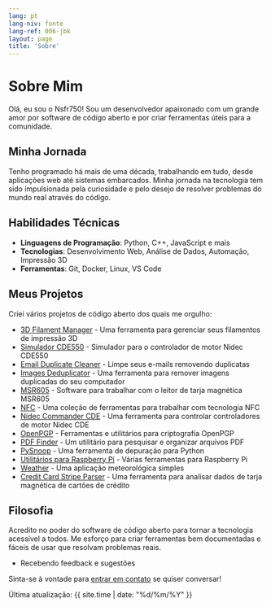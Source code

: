 ```yaml
---
lang: pt
lang-niv: fonte
lang-ref: 006-jbk
layout: page
title: 'Sobre'
---
```


# Sobre Mim

Olá, eu sou o Nsfr750! Sou um desenvolvedor apaixonado com um grande amor por software de código aberto e por criar ferramentas úteis para a comunidade.

## Minha Jornada

Tenho programado há mais de uma década, trabalhando em tudo, desde aplicações web até sistemas embarcados. Minha jornada na tecnologia tem sido impulsionada pela curiosidade e pelo desejo de resolver problemas do mundo real através do código.

## Habilidades Técnicas

- **Linguagens de Programação**: Python, C++, JavaScript e mais
- **Tecnologias**: Desenvolvimento Web, Análise de Dados, Automação, Impressão 3D
- **Ferramentas**: Git, Docker, Linux, VS Code

## Meus Projetos

Criei vários projetos de código aberto dos quais me orgulho:

- [3D Filament Manager](https://github.com/Nsfr750/3D_Filament_Manager) - Uma ferramenta para gerenciar seus filamentos de impressão 3D
- [Simulador CDE550](https://github.com/Nsfr750/CDE550-sim) - Simulador para o controlador de motor Nidec CDE550
- [Email Duplicate Cleaner](https://github.com/Nsfr750/EmailDuplicateCleaner) - Limpe seus e-mails removendo duplicatas
- [Images Deduplicator](https://github.com/Nsfr750/Images-Deduplicator) - Uma ferramenta para remover imagens duplicadas do seu computador
- [MSR605](https://github.com/Nsfr750/MSR605) - Software para trabalhar com o leitor de tarja magnética MSR605
- [NFC](https://github.com/Nsfr750/NFC) - Uma coleção de ferramentas para trabalhar com tecnologia NFC
- [Nidec Commander CDE](https://github.com/Nsfr750/Nidec_CommanderCDE) - Uma ferramenta para controlar controladores de motor Nidec CDE
- [OpenPGP](https://github.com/Nsfr750/OpenPGP) - Ferramentas e utilitários para criptografia OpenPGP
- [PDF Finder](https://github.com/Nsfr750/PDF_Finder) - Um utilitário para pesquisar e organizar arquivos PDF
- [PySnoop](https://github.com/Nsfr750/PySnoop) - Uma ferramenta de depuração para Python
- [Utilitários para Raspberry Pi](https://github.com/Nsfr750/raspy_utility) - Várias ferramentas para Raspberry Pi
- [Weather](https://github.com/Nsfr750/weather) - Uma aplicação meteorológica simples
- [Credit Card Stripe Parser](https://github.com/Nsfr750/credit_card_stripe_parser) - Uma ferramenta para analisar dados de tarja magnética de cartões de crédito

## Filosofia

Acredito no poder do software de código aberto para tornar a tecnologia acessível a todos. Me esforço para criar ferramentas bem documentadas e fáceis de usar que resolvam problemas reais.
- Recebendo feedback e sugestões

Sinta-se à vontade para [entrar em contato](contact) se quiser conversar!

Última atualização: {{ site.time | date: "%d/%m/%Y" }}
